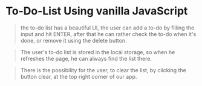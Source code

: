 # To-Do-List Using vanilla JavaScript

>the to-do list has a beautiful UI, the user can add a to-do by filling the input and hit ENTER, after that he can rather check the to-do when it's done, or remove it using the delete button.

>The user's to-do list is stored in the local storage, so when he refreshes the page, he can always find the list there.

>There is the possibility for the user, to clear the list, by clicking the button clear, at the top right corner of our app.
